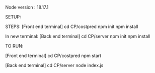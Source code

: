 
Node version : 18.17.1

SETUP:

STEPS: 
[Front end terminal]
cd CP/costpred 
npm init
npm install

In new terminal:
[Back end terminal]
cd CP/server
npm init
npm install


TO RUN:

[Front end terminal]
cd CP/costpred 
npm start

[Back end terminal]
cd CP/server
node index.js
